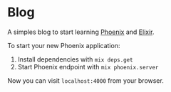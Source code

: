 # Blog

A simples blog to start learning [Phoenix](http://www.phoenixframework.org/) and [Elixir](http://elixir-lang.org/).

To start your new Phoenix application:

1. Install dependencies with `mix deps.get`
2. Start Phoenix endpoint with `mix phoenix.server`

Now you can visit `localhost:4000` from your browser.
